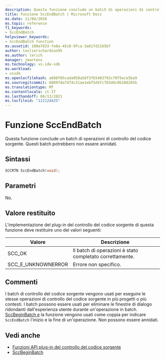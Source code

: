 ```yaml
---
description: Questa funzione conclude un batch di operazioni di controllo del codice sorgente.
title: Funzione SccEndBatch | Microsoft Docs
ms.date: 11/04/2016
ms.topic: reference
f1_keywords:
- SccEndBatch
helpviewer_keywords:
- SccEndBatch function
ms.assetid: 100e7833-fe0a-45c0-9fca-3e61fd1165b7
author: leslierichardson95
ms.author: lerich
manager: jmartens
ms.technology: vs-ide-sdk
ms.workload:
- vssdk
ms.openlocfilehash: a608f05cada958a56f3fb5403793c70f5ece5ba9
ms.sourcegitcommit: 68897da7d74c31ae1ebf5d47c7b5ddc9b108265b
ms.translationtype: MT
ms.contentlocale: it-IT
ms.lasthandoff: 08/13/2021
ms.locfileid: "122124425"
---
```

# <a name="sccendbatch-function"></a>Funzione SccEndBatch
Questa funzione conclude un batch di operazioni di controllo del codice sorgente. Questi batch potrebbero non essere annidati.

## <a name="syntax"></a>Sintassi

```cpp
SCCRTN SccEndBatch(void);
```

## <a name="parameters"></a>Parametri
 No.

## <a name="return-value"></a>Valore restituito
 L'implementazione del plug-in del controllo del codice sorgente di questa funzione deve restituire uno dei valori seguenti:

|Valore|Descrizione|
|-----------|-----------------|
|SCC_OK|Il batch di operazioni è stato completato correttamente.|
|SCC_E_UNKNOWNERROR|Errore non specifico.|

## <a name="remarks"></a>Commenti
 I batch di controllo del codice sorgente vengono usati per eseguire le stesse operazioni di controllo del codice sorgente in più progetti o più contesti. I batch possono essere usati per eliminare le finestre di dialogo ridondanti dall'esperienza utente durante un'operazione in batch. [SccBeginBatch e](../extensibility/sccbeginbatch-function.md) la funzione vengono usati come coppia per indicare `SccEndBatch` l'inizio e la fine di un'operazione. Non possono essere annidati.

## <a name="see-also"></a>Vedi anche
- [Funzioni API plug-in del controllo del codice sorgente](../extensibility/source-control-plug-in-api-functions.md)
- [SccBeginBatch](../extensibility/sccbeginbatch-function.md)
